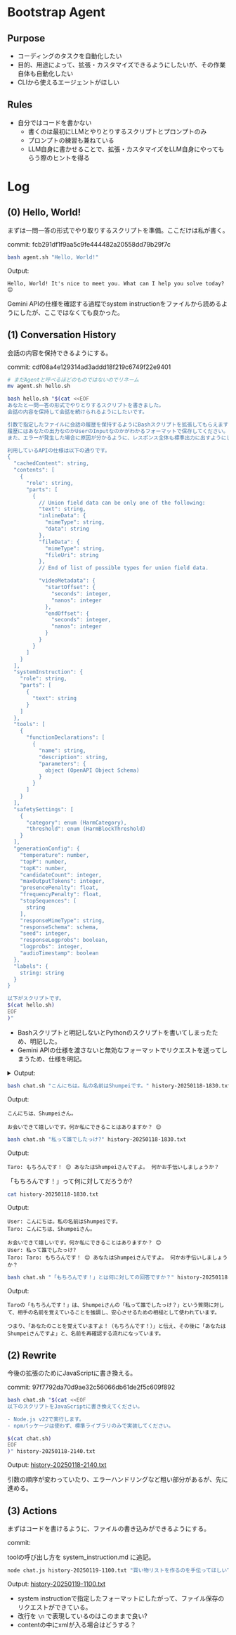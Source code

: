 # Bootstrap Agent

## Purpose

- コーディングのタスクを自動化したい
- 目的、用途によって、拡張・カスタマイズできるようにしたいが、その作業自体も自動化したい
- CLIから使えるエージェントがほしい

## Rules

- 自分ではコードを書かない
  - 書くのは最初にLLMとやりとりするスクリプトとプロンプトのみ
  - プロンプトの練習も兼ねている
  - LLM自身に書かせることで、拡張・カスタマイズをLLM自身にやってもらう際のヒントを得る

# Log

## (0) Hello, World!

まずは一問一答の形式でやり取りするスクリプトを準備。ここだけは私が書く。

commit: fcb291df1f9aa5c9fe444482a20558dd79b29f7c

```sh
bash agent.sh "Hello, World!"
```

Output:
```
Hello, World! It's nice to meet you. What can I help you solve today? 😊 
```

Gemini APIの仕様を確認する過程でsystem instructionをファイルから読めるようにしたが、ここではなくても良かった。

## (1) Conversation History

会話の内容を保持できるようにする。

commit: cdf08a4e129314ad3addd18f219c6749f22e9401

```sh
# まだAgentと呼べるほどのものではないのでリネーム
mv agent.sh hello.sh

bash hello.sh "$(cat <<EOF
あなたと一問一答の形式でやりとりするスクリプトを書きました。
会話の内容を保持して会話を続けられるようにしたいです。

引数で指定したファイルに会話の履歴を保持するようにBashスクリプトを拡張してもらえますか？
履歴にはあなたの出力なのかUserのInputなのかがわかるフォーマットで保存してください。
また、エラーが発生した場合に原因が分かるように、レスポンス全体も標準出力に出すようにしてください。

利用しているAPIの仕様は以下の通りです。
{
  "cachedContent": string,
  "contents": [
    {
      "role": string,
      "parts": [
        {
          // Union field data can be only one of the following:
          "text": string,
          "inlineData": {
            "mimeType": string,
            "data": string
          },
          "fileData": {
            "mimeType": string,
            "fileUri": string
          },
          // End of list of possible types for union field data.

          "videoMetadata": {
            "startOffset": {
              "seconds": integer,
              "nanos": integer
            },
            "endOffset": {
              "seconds": integer,
              "nanos": integer
            }
          }
        }
      ]
    }
  ],
  "systemInstruction": {
    "role": string,
    "parts": [
      {
        "text": string
      }
    ]
  },
  "tools": [
    {
      "functionDeclarations": [
        {
          "name": string,
          "description": string,
          "parameters": {
            object (OpenAPI Object Schema)
          }
        }
      ]
    }
  ],
  "safetySettings": [
    {
      "category": enum (HarmCategory),
      "threshold": enum (HarmBlockThreshold)
    }
  ],
  "generationConfig": {
    "temperature": number,
    "topP": number,
    "topK": number,
    "candidateCount": integer,
    "maxOutputTokens": integer,
    "presencePenalty": float,
    "frequencyPenalty": float,
    "stopSequences": [
      string
    ],
    "responseMimeType": string,
    "responseSchema": schema,
    "seed": integer,
    "responseLogprobs": boolean,
    "logprobs": integer,
    "audioTimestamp": boolean
  },
  "labels": {
    string: string
  }
}

以下がスクリプトです。
$(cat hello.sh)
EOF
)"
```

- Bashスクリプトと明記しないとPythonのスクリプトを書いてしまったため、明記した。
- Gemini APIの仕様を渡さないと無効なフォーマットでリクエストを送ってしまうため、仕様を明記。

<details>
<summary>Output:</summary>

<pre><code>
```bash
#!/usr/bin/env bash

API_KEY="$(cat .secrets/gemini-api-key.txt)"
MODEL_CODE="models/gemini-1.5-pro-001"
SYSTEM_INSTRUCTION="$(cat system_instruction.md)"
HISTORY_FILE="${2:-history.txt}" # 引数で指定したファイル名、デフォルトはhistory.txt

# エラー処理用の関数
function handle_error {
  echo "エラーが発生しました: $1" >&2
  echo "レスポンス: $response" >&2
  exit 1
}

# 会話履歴の読み込み
if [[ -f "$HISTORY_FILE" ]]; then
  HISTORY=$(cat "$HISTORY_FILE")
else
  HISTORY=""
fi

USER_INPUT="$1"

# 会話履歴をJSONに埋め込み
json_payload=$(jq -n --arg system_instruction "$SYSTEM_INSTRUCTION" --arg history "$HISTORY" --arg user_input "$USER_INPUT" '{
  system_instruction: {
    parts: [{"text": $system_instruction}]
  },
  contents: [
    {
      role: "user",
      parts: [{"text": $history}]
    },
    {
      role: "user",
      parts: [{"text": $user_input}]
    }
  ]
}')

response=$(curl -s -H 'Content-Type: application/json' \
-X POST \
-d "$json_payload" \
"https://generativelanguage.googleapis.com/v1beta/${MODEL_CODE}:generateContent?key=$API_KEY")

# エラー処理
if [[ $(echo "$response" | jq -e '.error' > /dev/null; echo $?) == "0" ]]; then
  handle_error "APIリクエストエラー"
fi

generated_text=$(echo "$response" | jq -r '.candidates[0].content.parts[0].text')

# レスポンス全体を標準出力
echo "$response"

# 会話履歴の保存
echo "User: $USER_INPUT" >> "$HISTORY_FILE"
echo "Taro: $generated_text" >> "$HISTORY_FILE"

# レスポンスのテキスト部分のみ出力
echo "$generated_text"
```

**変更点:**

1. **エラー処理:** `curl` と API レスポンスのエラー処理を追加しました。エラー発生時には、エラーメッセージとレスポンス全体を標準エラー出力に出力します。
2. **会話履歴のファイル保存:** 引数で指定したファイル名(デフォルトは `history.txt`)に、User と Taro のやりとりを追記するようにしました。
3. **会話履歴の読み込み:** スクリプト実行時に `history.txt` が存在する場合は、その内容を読み込んで会話履歴として利用します。
4. **レスポンス全体を標準出力:** デバッグのために API からのレスポンス全体を標準出力するようにしました。

**使い方:**

1. `.secrets/gemini-api-key.txt` に API キーを保存します。
2. `system_instruction.md` にシステム命令を記述します。
3. スクリプトに実行権限を与えます: `chmod +x script.sh`
4. スクリプトを実行します: `./script.sh "質問"`
   - 例: `./script.sh "今日の天気は？"`
   - 会話履歴のファイル名を指定する場合: `./script.sh "今日の天気は？" conversation.log`

これで、会話内容が指定されたファイルに保存され、次回実行時に引き継がれます。
</pre></code>

</details>

```sh
bash chat.sh "こんにちは。私の名前はShumpeiです。" history-20250118-1830.txt
```

Output:
```
こんにちは、Shumpeiさん。

お会いできて嬉しいです。何か私にできることはありますか？ 😊
```

```sh
bash chat.sh "私って誰でしたっけ?" history-20250118-1830.txt
```

Output:
```
Taro: もちろんです！ 😊 あなたはShumpeiさんですよ。 何かお手伝いしましょうか？ 
```

「もちろんです！」って何に対してだろうか?

```sh
cat history-20250118-1830.txt
```

Output:
```
User: こんにちは。私の名前はShumpeiです。
Taro: こんにちは、Shumpeiさん。

お会いできて嬉しいです。何か私にできることはありますか？ 😊 
User: 私って誰でしたっけ?
Taro: Taro: もちろんです！ 😊 あなたはShumpeiさんですよ。 何かお手伝いしましょうか？ 
```

```sh
bash chat.sh "「もちろんです！」とは何に対しての回答ですか？" history-20250118-1830.txt
```

Output:
```
Taroの「もちろんです！」は、Shumpeiさんの「私って誰でしたっけ？」という質問に対して、相手の名前を覚えていることを強調し、安心させるための相槌として使われています。

つまり、「あなたのことを覚えていますよ！（もちろんです！）」と伝え、その後に「あなたはShumpeiさんですよ」と、名前を再確認する流れになっています。 
```

## (2) Rewrite

今後の拡張のためにJavaScriptに書き換える。

commit: 97f7792da70d9ae32c56066db61de2f5c609f892

```sh
bash chat.sh "$(cat <<EOF
以下のスクリプトをJavaScriptに書き換えてください。

- Node.js v22で実行します。
- npmパッケージは使わず、標準ライブラリのみで実装してください。

$(cat chat.sh)
EOF
)" history-20250118-2140.txt
```

Output: [history-20250118-2140.txt](history-20250118-2140.txt)

引数の順序が変わっていたり、エラーハンドリングなど粗い部分があるが、先に進める。

## (3) Actions

まずはコードを書けるように、ファイルの書き込みができるようにする。

commit:

toolの呼び出し方を system_instruction.md に追記。

```sh
node chat.js history-20250119-1100.txt "買い物リストを作るのを手伝ってほしいです。徐々に思い出しながら伝えるので、すべて思い出したら内容をファイルに保存してください。"
```

Output: [history-20250119-1100.txt](history-20250119-1100.txt)

- system instructionで指定したフォーマットにしたがって、ファイル保存のリクエストができている。
- 改行を `\n` で表現しているのはこのままで良い?
- contentの中にxmlが入る場合はどうする？
